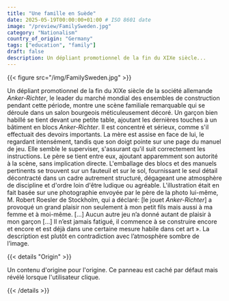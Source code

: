 ```yaml
---
title: "Une famille en Suède"
date: 2025-05-19T00:00:00+01:00 # ISO 8601 date
image: "/preview/FamilySweden.jpg"
category: "Nationalism"
country_of_origin: "Germany"
tags: ["education", "family"]
draft: false
description: Un dépliant promotionnel de la fin du XIXe siècle...
---
```




{{< figure src="/img/FamilySweden.jpg" >}}

Un dépliant promotionnel de la fin du XIXe siècle de la société allemande *Anker-Richter*, le leader du marché mondial des ensembles de construction pendant cette période, montre une scène familiale remarquable qui se déroule dans un salon bourgeois méticuleusement décoré. Un garçon bien habillé se tient devant une petite table, ajoutant les dernières touches à un bâtiment en blocs *Anker-Richter*. Il est concentré et sérieux, comme s'il effectuait des devoirs importants. La mère est assise en face de lui, le regardant intensément, tandis que son doigt pointe sur une page du manuel de jeu. Elle semble le superviser, s'assurant qu'il suit correctement les instructions. Le père se tient entre eux, ajoutant apparemment son autorité à la scène, sans implication directe. L'emballage des blocs et des manuels pertinents se trouvent sur un fauteuil et sur le sol, fournissant le seul détail décontracté dans un cadre autrement structuré, dégageant une atmosphère de discipline et d'ordre loin d'être ludique ou agréable. L'illustration était en fait basée sur une photographie envoyée par le père de la photo lui-même, M. Robert Roesler de Stockholm, qui a déclaré: [le jouet *Anker-Richter*] a provoqué un grand plaisir non seulement à mon petit fils mais aussi à ma femme et à moi-même. […] Aucun autre jeu n’a donné autant de plaisir à mon garçon […] Il n’est jamais fatigué, il commence à se construire encore et encore et est déjà dans une certaine mesure habile dans cet art ». La description est plutôt en contradiction avec l’atmosphère sombre de l’image.

{{< details "Origin" >}}

Un contenu d'origine pour l'origine. Ce panneau est caché par défaut mais révélé lorsque l'utilisateur clique.

{{< /details >}}


